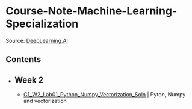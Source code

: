 # Course-Note-Machine-Learning-Specialization  
Source: [DeepLearning.AI](https://DeepLearning.AI/)  
## Contents  
- ## Week 2
  - [C1_W2_Lab01_Python_Numpy_Vectorization_Soln](Machine%20Learning%20Specialization/Supervised%20Machine%20Learning%20Regression%20and%20Classification/Week%202/C1_W2_Lab01_Python_Numpy_Vectorization_Soln) | Pyton, Numpy and vectorization  

